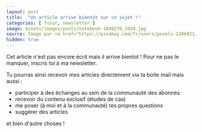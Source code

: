 ```yaml
---
layout: post
title:  "Un article arrive bientôt sur ce sujet !"
categories: [ futur, newsletter ]
image: assets/images/posts/notebook-1840276_1920.jpg
source: Image par <a href="https://pixabay.com/fr/users/pexels-2286921/?utm_source=link-attribution&amp;utm_medium=referral&amp;utm_campaign=image&amp;utm_content=1840276">Pexels</a> de <a href="https://pixabay.com/fr/?utm_source=link-attribution&amp;utm_medium=referral&amp;utm_campaign=image&amp;utm_content=1840276">Pixabay</a>
hidden: true
---
```


Cet article n'est pas encore écrit mais il arrive bientot ! 
Pour ne pas le manquer, inscris toi à ma newsletter. 

Tu pourras ainsi recevoir mes articles directement via ta boite mail mais aussi : 
- participer à des échanges au sein de la communauté des abonnés 
- recevoir du contenu exclusif (études de cas)
- me poser (à moi et à la communauté) tes propres questions
- suggérer des articles 

et bien d'autre choses !